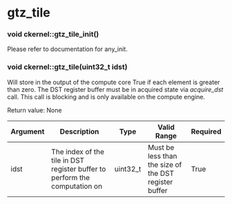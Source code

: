 # gtz_tile

### void ckernel::gtz_tile_init()

Please refer to documentation for any_init. 

### void ckernel::gtz_tile(uint32_t idst)

Will store in the output of the compute core True if each element is greater than zero. The DST register buffer must be in acquired state via *acquire_dst* call. This call is blocking and is only available on the compute engine.

Return value: None

| Argument      | Description                                                                | Type      | Valid Range                                           | Required       |
|---------------|----------------------------------------------------------------------------|-----------|-------------------------------------------------------|----------------|
| idst          | The index of the tile in DST register buffer to perform the computation on | uint32_t  | Must be less than the size of the DST register buffer | True           |

